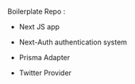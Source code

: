 Boilerplate Repo :

- Next JS app

- Next-Auth authentication system

- Prisma Adapter

- Twitter Provider
